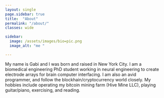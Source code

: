 ```yaml
---
layout: single
page.sidebar: true
title:  "About"
permalink: "/about/"
classes: wide

sidebar:
  image: /assets/images/bio=pic.png
  image_alt: "me "

---
```




My name is Gabi and I was born and raised in New York City. I am a biomedical engineering PhD student working in neural engineering to create electrode arrays for brain computer interfacing. I am also an avid programmer, and follow the blockhain/cryptocurrency world closely. My hobbies include operating my bitcoin mining farm (Hive Mine LLC), playing guitar/piano, exercising, and reading.
